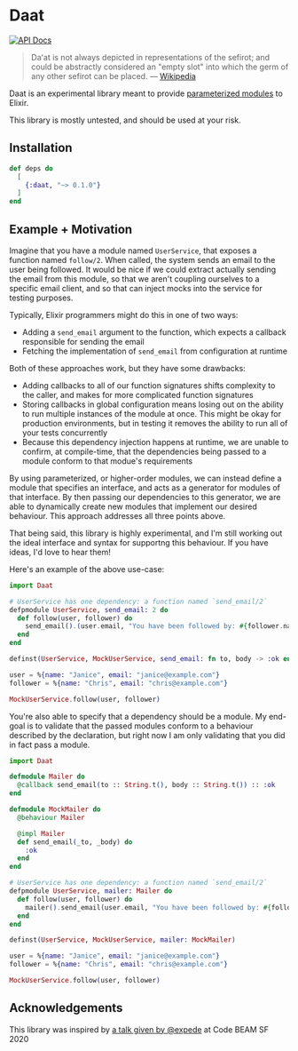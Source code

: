# Daat

[![API Docs](https://img.shields.io/badge/api-docs-yellow.svg?style=flat)](http://hexdocs.pm/daat/)

> Daʻat is not always depicted in representations of the sefirot; and could be abstractly considered an "empty slot" into which the germ of any other sefirot can be placed.
> — [Wikipedia](https://en.wikipedia.org/wiki/Da%27at)

Daat is an experimental library meant to provide [parameterized modules](https://caml.inria.fr/pub/docs/oreilly-book/html/book-ora132.html) to Elixir.

This library is mostly untested, and should be used at your risk.

## Installation

```elixir
def deps do
  [
    {:daat, "~> 0.1.0"}
  ]
end
```

## Example + Motivation

Imagine that you have a module named `UserService`, that exposes a function named `follow/2`. When called, the system sends an email to the user being followed. It would be nice if we could extract actually sending the email from this module, so that we aren't coupling ourselves to a specific email client, and so that can inject mocks into the service for testing purposes.

Typically, Elixir programmers might do this in one of two ways:

- Adding a `send_email` argument to the function, which expects a callback responsible for sending the email
- Fetching the implementation of `send_email` from configuration at runtime

Both of these approaches work, but they have some drawbacks:

- Adding callbacks to all of our function signatures shifts complexity to the caller, and makes for more complicated function signatures
- Storing callbacks in global configuration means losing out on the ability to run multiple instances of the module at once. This might be okay for production environments, but in testing it removes the ability to run all of your tests concurrently
- Because this dependency injection happens at runtime, we are unable to confirm, at compile-time, that the dependencies being passed to a module conform to that modue's requirements

By using parameterized, or higher-order modules, we can instead define a module that specifies an interface, and acts as a generator for modules of that interface. By then passing our dependencies to this generator, we are able to dynamically create new modules that implement our desired behaviour. This approach addresses all three points above.

That being said, this library is highly experimental, and I'm still working out the ideal interface and syntax for supportng this behaviour. If you have ideas, I'd love to hear them!

Here's an example of the above use-case:

```elixir
import Daat

# UserService has one dependency: a function named `send_email/2`
defpmodule UserService, send_email: 2 do
  def follow(user, follower) do
    send_email().(user.email, "You have been followed by: #{follower.name}")
  end
end

definst(UserService, MockUserService, send_email: fn to, body -> :ok end)

user = %{name: "Janice", email: "janice@example.com"}
follower = %{name: "Chris", email: "chris@example.com"}

MockUserService.follow(user, follower)
```

You're also able to specify that a dependency should be a module. My end-goal is to validate that the passed modules conform to a behaviour described by the declaration, but right now I am only validating that you did in fact pass a module.

```elixir
import Daat

defmodule Mailer do
  @callback send_email(to :: String.t(), body :: String.t()) :: :ok
end

defmodule MockMailer do
  @behaviour Mailer

  @impl Mailer
  def send_email(_to, _body) do
    :ok
  end
end

# UserService has one dependency: a function named `send_email/2`
defpmodule UserService, mailer: Mailer do
  def follow(user, follower) do
    mailer().send_email(user.email, "You have been followed by: #{follower.name}")
  end
end

definst(UserService, MockUserService, mailer: MockMailer)

user = %{name: "Janice", email: "janice@example.com"}
follower = %{name: "Chris", email: "chris@example.com"}

MockUserService.follow(user, follower)
```

## Acknowledgements

This library was inspired by [a talk given by @expede](https://codesync.global/speaker/brooklyn-zelenka/#623old-ideas-made-new) at Code BEAM SF 2020